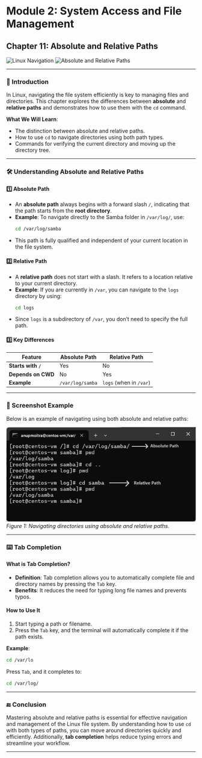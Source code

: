 # **Module 2: System Access and File Management**  
## **Chapter 11: Absolute and Relative Paths**  

![Linux Navigation](https://img.shields.io/badge/Linux-Navigation-yellow) ![Absolute and Relative Paths](https://img.shields.io/badge/Absolute%20and%20Relative%20Paths-blue) 

---

### **📖 Introduction**  
In Linux, navigating the file system efficiently is key to managing files and directories. This chapter explores the differences between **absolute** and **relative paths** and demonstrates how to use them with the `cd` command.  

**What We Will Learn**:  
- The distinction between absolute and relative paths.  
- How to use `cd` to navigate directories using both path types.  
- Commands for verifying the current directory and moving up the directory tree.  

---

### **🛠️ Understanding Absolute and Relative Paths**  

#### **1️⃣ Absolute Path**  
- An **absolute path** always begins with a forward slash `/`, indicating that the path starts from the **root directory**.  
- **Example**: To navigate directly to the Samba folder in `/var/log/`, use:  
   ```bash
   cd /var/log/samba
   ```  
- This path is fully qualified and independent of your current location in the file system.  

#### **2️⃣ Relative Path**  
- A **relative path** does not start with a slash. It refers to a location relative to your current directory.  
- **Example**: If you are currently in `/var`, you can navigate to the `logs` directory by using:  
   ```bash
   cd logs
   ```  
- Since `logs` is a subdirectory of `/var`, you don’t need to specify the full path.  

#### **3️⃣ Key Differences**  
| **Feature**        | **Absolute Path**               | **Relative Path**           |  
|---------------------|---------------------------------|-----------------------------|  
| **Starts with `/`** | Yes                             | No                          |  
| **Depends on CWD**  | No                              | Yes                         |  
| **Example**         | `/var/log/samba`               | `logs` (when in `/var`)     |  

---

### **📸 Screenshot Example**  
Below is an example of navigating using both absolute and relative paths:  

![Navigating with Absolute and Relative Paths](screenshots/01-absolute-relative-paths.png)  
*Figure 1: Navigating directories using absolute and relative paths.*  

---

### **⌨️ Tab Completion**  

#### **What is Tab Completion?**  
- **Definition**: Tab completion allows you to automatically complete file and directory names by pressing the `Tab` key.  
- **Benefits**: It reduces the need for typing long file names and prevents typos.  

#### **How to Use It**  
1. Start typing a path or filename.  
2. Press the `Tab` key, and the terminal will automatically complete it if the path exists.  

**Example**:  
```bash
cd /var/lo
```  
Press `Tab`, and it completes to:  
```bash
cd /var/log/
```  

---

### **🔚 Conclusion**  
Mastering absolute and relative paths is essential for effective navigation and management of the Linux file system. By understanding how to use `cd` with both types of paths, you can move around directories quickly and efficiently. Additionally, **tab completion** helps reduce typing errors and streamline your workflow.  

---

